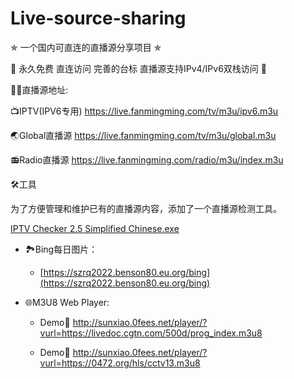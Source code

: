 # Live-source-sharing

✯ 一个国内可直连的直播源分享项目 ✯

🔕 永久免费 直连访问 完善的台标 直播源支持IPv4/IPv6双栈访问 🔕

🤹‍♂️直播源地址:

📺IPTV(IPV6专用) https://live.fanmingming.com/tv/m3u/ipv6.m3u

🌏Global直播源 https://live.fanmingming.com/tv/m3u/global.m3u

📻Radio直播源 https://live.fanmingming.com/radio/m3u/index.m3u

🛠️工具

为了方便管理和维护已有的直播源内容，添加了一个直播源检测工具。

<a href="https://github.com/Benson80/Live-source-sharing/blob/main/IPTV-Checker-2.5-Simplified-Chinese.exe" rel="nofollow">IPTV Checker 2.5 Simplified Chinese.exe</a>

- 🏞️Bing每日图片：

  -  [https://szrq2022.benson80.eu.org/bing](https://szrq2022.benson80.eu.org/bing)

- 🌐M3U8 Web Player:

  - Demo🔗 http://sunxiao.0fees.net/player/?vurl=https://livedoc.cgtn.com/500d/prog_index.m3u8

  - Demo🔗 http://sunxiao.0fees.net/player/?vurl=https://0472.org/hls/cctv13.m3u8
